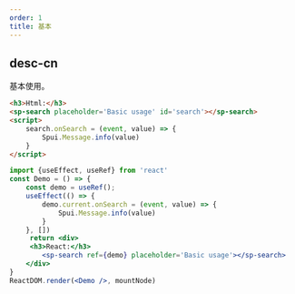 ```yaml
---
order: 1
title: 基本
---
```


## desc-cn 
基本使用。

```html
<h3>Html:</h3>
<sp-search placeholder='Basic usage' id='search'></sp-search>
<script>
    search.onSearch = (event, value) => {
        Spui.Message.info(value)
    }
</script>
```


```jsx
import {useEffect, useRef} from 'react'
const Demo = () => {
    const demo = useRef();
    useEffect(() => {
        demo.current.onSearch = (event, value) => {
            Spui.Message.info(value)
        }
    }, [])
     return <div>
     <h3>React:</h3>
        <sp-search ref={demo} placeholder='Basic usage'></sp-search>
    </div>
}
ReactDOM.render(<Demo />, mountNode)
```
<style>
    .sp-search {
        width: 300px;
    }
</style>
